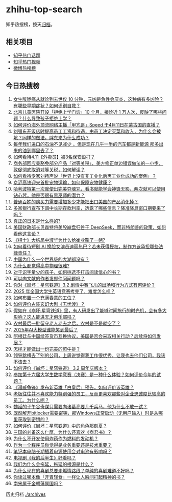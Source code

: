 # zhihu-top-search

知乎热搜榜，按天[归档](./archives)。

## 相关项目

- [知乎热门话题](https://github.com/justjavac/zhihu-trending-hot-questions)
- [知乎热门视频](https://github.com/justjavac/zhihu-trending-hot-video)
- [微博热搜榜](https://github.com/justjavac/weibo-trending-hot-search)

## 今日热搜榜

<!-- BEGIN -->
<!-- 最后更新时间 Mon Apr 14 2025 03:26:14 GMT+0800 (China Standard Time) -->

1. [女生喉咙痛从就诊到去世仅 10 分钟，元凶是急性会厌炎，这种病有多凶险？有哪些早期症状？如何识别自救？](https://www.zhihu.com/search?q=https%3A%2F%2Fapi.zhihu.com%2Fquestions%2F1894669033174954110)
1. [北京儿童医院开设「拒绝上学门诊」10 个月，接诊近 1 万人次，反映了哪些问题？什么导致孩子拒绝上学？](https://www.zhihu.com/search?q=https%3A%2F%2Fapi.zhihu.com%2Fquestions%2F1894685996509000901)
1. [如何评价海外顶流网络主播「甲亢哥」Speed 于4月11日在蒙古国的直播？](https://www.zhihu.com/search?q=https%3A%2F%2Fapi.zhihu.com%2Fquestions%2F1894014156354600979)
1. [刘强东开饭店时提高员工工资和待遇，由员工决定买菜和收入，为什么会被坑？同样的做法，胖东来为什么成功？](https://www.zhihu.com/search?q=https%3A%2F%2Fapi.zhihu.com%2Fquestions%2F10117107612)
1. [每年我们进口的石油不见减少 ，但是现在几乎一半的汽车都是新能源 那多出来的油到哪里去了？](https://www.zhihu.com/search?q=https%3A%2F%2Fapi.zhihu.com%2Fquestions%2F9049104276)
1. [如何看待4.11【外卖员】被3名保安殴打？](https://www.zhihu.com/search?q=https%3A%2F%2Fapi.zhihu.com%2Fquestions%2F1894465514903933201)
1. [商务部回应美豁免部分产品「对等关税」，美方修正单边错误做法的一小步，敦促彻底取消对等关税，如何解读？](https://www.zhihu.com/search?q=https%3A%2F%2Fapi.zhihu.com%2Fquestions%2F1894830232600537020)
1. [如何看待专家刘扬声说「世界上没有非工业化后再工业化成功的案例」？](https://www.zhihu.com/search?q=https%3A%2F%2Fapi.zhihu.com%2Fquestions%2F1894383700495557425)
1. [京沪高铁迎来首批宠物运输，如何保障宠物健康？](https://www.zhihu.com/search?q=https%3A%2F%2Fapi.zhihu.com%2Fquestions%2F1893780313106260851)
1. [哈利波特第一次就使出完美夺魂咒，看书就能学会神锋无影，两次就可以使用钻心咒，他是否很有黑巫师的潜力？](https://www.zhihu.com/search?q=https%3A%2F%2Fapi.zhihu.com%2Fquestions%2F12529898156)
1. [普通百姓的购买力需要增加多少才能把出口美国的产品消化掉？](https://www.zhihu.com/search?q=https%3A%2F%2Fapi.zhihu.com%2Fquestions%2F1893743928819291765)
1. [多家银行宣布下调中长期存款利率，透露了哪些信息？降准降息窗口期要来了吗？](https://www.zhihu.com/search?q=https%3A%2F%2Fapi.zhihu.com%2Fquestions%2F1893726755866501312)
1. [真正的日本是什么样的?](https://www.zhihu.com/search?q=https%3A%2F%2Fapi.zhihu.com%2Fquestions%2F276905271)
1. [美国财政部长贝森特将美股崩盘归咎于 DeepSeek，而非特朗普的政策，如何看他这言论？](https://www.zhihu.com/search?q=https%3A%2F%2Fapi.zhihu.com%2Fquestions%2F1893202037736456615)
1. [《棋士》大结局中淑华为什么给崔业鞠了一躬?](https://www.zhihu.com/search?q=https%3A%2F%2Fapi.zhihu.com%2Fquestions%2F1893587838706112083)
1. [如何看待短剧 AI 换脸女演员迪丽热巴？若未获得授权，制作方该承担哪些法律责任？](https://www.zhihu.com/search?q=https%3A%2F%2Fapi.zhihu.com%2Fquestions%2F1894082179719460372)
1. [中国为什么一个世界级的大湖都没有？](https://www.zhihu.com/search?q=https%3A%2F%2Fapi.zhihu.com%2Fquestions%2F13850795371)
1. [为什么都觉得高中物理很难?](https://www.zhihu.com/search?q=https%3A%2F%2Fapi.zhihu.com%2Fquestions%2F625757114)
1. [对于识字量少的孩子，如何挑选不打击阅读信心的书？](https://www.zhihu.com/search?q=https%3A%2F%2Fapi.zhihu.com%2Fquestions%2F1891631147315884903)
1. [可以向文献的作者发邮件问问题吗？](https://www.zhihu.com/search?q=https%3A%2F%2Fapi.zhihu.com%2Fquestions%2F1891146889480623706)
1. [你对《崩坏：星穹铁道》3.2 剧情中赛飞儿的出场和行为方式有何评价？](https://www.zhihu.com/search?q=https%3A%2F%2Fapi.zhihu.com%2Fquestions%2F1893593382544191912)
1. [2025 年全国大学生英语竞赛考完了，难度怎么样？](https://www.zhihu.com/search?q=https%3A%2F%2Fapi.zhihu.com%2Fquestions%2F1894723756477347087)
1. [如何布置一个充满春意的工位？](https://www.zhihu.com/search?q=https%3A%2F%2Fapi.zhihu.com%2Fquestions%2F15751440910)
1. [如何评价古装玄幻大剧《无忧渡》？](https://www.zhihu.com/search?q=https%3A%2F%2Fapi.zhihu.com%2Fquestions%2F497476644)
1. [假如在《崩坏:星穹铁道》里，有人研发出了能够时间旅行的时光机，会有多大影响？这人能进天才俱乐部吗？](https://www.zhihu.com/search?q=https%3A%2F%2Fapi.zhihu.com%2Fquestions%2F4021218169)
1. [农村最后一批留守老人老去之后，农村是不是就空了？](https://www.zhihu.com/search?q=https%3A%2F%2Fapi.zhihu.com%2Fquestions%2F367018216)
1. [2025年AI大模型谁能笑到最后？](https://www.zhihu.com/search?q=https%3A%2F%2Fapi.zhihu.com%2Fquestions%2F12886567074)
1. [阿根廷与中国续签货币互换协议，美国是否会采取相关行动？后续将如何发展？](https://www.zhihu.com/search?q=https%3A%2F%2Fapi.zhihu.com%2Fquestions%2F1894365746462700537)
1. [怎样才能做出一份完美的煎牛排？](https://www.zhihu.com/search?q=https%3A%2F%2Fapi.zhihu.com%2Fquestions%2F36237482)
1. [领导跳槽去了别的公司，上周说觉得我工作很优秀，让我也去他们公司，我该不该去？](https://www.zhihu.com/search?q=https%3A%2F%2Fapi.zhihu.com%2Fquestions%2F1893579499100143868)
1. [如何评价《崩坏：星穹铁道》 3.2 周年庆版本？](https://www.zhihu.com/search?q=https%3A%2F%2Fapi.zhihu.com%2Fquestions%2F1889067188859675194)
1. [参加第十六届大学生数学竞赛（决赛）是一种什么体验？如何评价今年的试题？](https://www.zhihu.com/search?q=https%3A%2F%2Fapi.zhihu.com%2Fquestions%2F1894362527607019413)
1. [《漫威争锋》发布新英雄「白皇后」预告，如何评价该英雄？](https://www.zhihu.com/search?q=https%3A%2F%2Fapi.zhihu.com%2Fquestions%2F1892593298364919886)
1. [老板往往并不喜欢能力特别强的员工，反而更喜欢那些对企业忠诚度比较高的员工。为什么呢？](https://www.zhihu.com/search?q=https%3A%2F%2Fapi.zhihu.com%2Fquestions%2F1894063512625587213)
1. [魏延的子午谷奇谋只需要向诸葛亮要几千兵马，他为什么不敢一试？](https://www.zhihu.com/search?q=https%3A%2F%2Fapi.zhihu.com%2Fquestions%2F508715218)
1. [既然解开bitlocker需要密钥，那Windows正常启动（无用户输入）时是从哪里获取到密钥的？](https://www.zhihu.com/search?q=https%3A%2F%2Fapi.zhihu.com%2Fquestions%2F10994180697)
1. [如何评价《崩坏：星穹铁道》中的角色那刻夏？](https://www.zhihu.com/search?q=https%3A%2F%2Fapi.zhihu.com%2Fquestions%2F1893453099936501910)
1. [三国的刘备这么仁厚，为什么还喜欢《商君书》？](https://www.zhihu.com/search?q=https%3A%2F%2Fapi.zhihu.com%2Fquestions%2F15292652229)
1. [为什么不开发使用炸药作为燃料的发动机？](https://www.zhihu.com/search?q=https%3A%2F%2Fapi.zhihu.com%2Fquestions%2F330064762)
1. [作为一个程序员你觉得是业务重要还是技术重要？](https://www.zhihu.com/search?q=https%3A%2F%2Fapi.zhihu.com%2Fquestions%2F14813288519)
1. [笔记本电脑长期插着电源使用会对电池有影响吗？](https://www.zhihu.com/search?q=https%3A%2F%2Fapi.zhihu.com%2Fquestions%2F13653856946)
1. [电视剧《我的后半生》好看吗？](https://www.zhihu.com/search?q=https%3A%2F%2Fapi.zhihu.com%2Fquestions%2F1892367360477864522)
1. [我们为什么会拖延，拖延的根源是什么？](https://www.zhihu.com/search?q=https%3A%2F%2Fapi.zhihu.com%2Fquestions%2F659472449)
1. [为什么现在的喜剧总要走煽情路线？单纯的喜剧难道不好吗？](https://www.zhihu.com/search?q=https%3A%2F%2Fapi.zhihu.com%2Fquestions%2F1892903924236796647)
1. [你读过哪本像「开胃轻食」一样让人瞬间打起精神的书？](https://www.zhihu.com/search?q=https%3A%2F%2Fapi.zhihu.com%2Fquestions%2F1891117336540439870)
1. [南宋属于金朝藩属国吗？](https://www.zhihu.com/search?q=https%3A%2F%2Fapi.zhihu.com%2Fquestions%2F1892256685093001120)

<!-- END -->

历史归档 [./archives](./archives)
